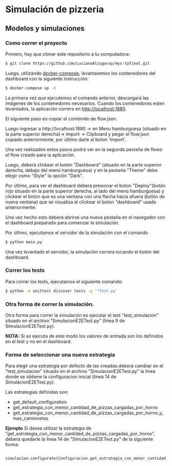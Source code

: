 # Simulación de pizzeria
## Modelos y simulaciones

### Como correr el proyecto
Primero, hay que clonar este repositorio a tu computadora:

```bash
$ git clone https://github.com/LucianoAlzugaray/mys-tpfinal.git
```

Luego, utilizando [docker-compose](https://docs.docker.com/compose/install/), levantaremos los contenedores del dashboard con la siguiente instrucción:

```bash
$ docker-compose up -d
```

La primera vez que ejecutemos el comando anterior, descargará las imágenes de los contenedores necesarios. Cuando los contenedores esten levantados, la aplicación correra en [http://localhost:1880](http://localhost:1880).

El siguiente paso es copiar el contenido de flow.json.

Luego ingresar a http://localhost:1880 -> en Menu hamburguesa (situado en la parte superior derecha)-> Import -> Clipboard y pegar el flow.json copiado anteriormente, por último darle al boton 'Import'.

Una vez realizados estos pasos podrá ver en la segunda pestaña de flows el flow creado para la aplicación.

Luego, deberá clickear el botón "Dashboard" (situado en la parte superior derecha, debajo del menú hamburguesa) y en la pestaña "Theme" debe elegir como "Style" la opción "Dark".

Por último, para ver el dashboard deberá presionar el boton "Deploy"(botón rojo situado en la parte superior derecha, al lado del menú hamburguesa) y clickear el botón que es una ventana con una flecha hacia afuera (botón de nueva ventana) que se visualiza al clickear el boton "dashboard" usado anteriormente. 

Una vez hecho esto deberá abrirse una nueva pestaña en el navegador con el dashboard preparado para comenzar la simulación.


Por último, ejecutamos el servidor de la simulación con el comando

```bash
$ python main.py
```

Una vez levantado el servidor, la simulación correra tocando el botón del dashboard.

 ### Correr los tests
 Para correr los tests, ejecutamos el siguiente comando:
```bash
$ python -m unittest discover tests -p '*Test.py'
```

### Otra forma de correr la simulación.

Otra forma para correr la simulación es ejecutar el test "test_simulacion" situado en el archivo "SimulacionE2ETest.py" (linea 9 de SimulacionE2ETest.py).

**NOTA:** 
Si se ejecuta de este modo los valores de entrada son los definidos en el test y no en el dashboard.

### Forma de seleccionar una nueva estrategia
Para elegir una estrategia por defecto de las creadas deberá cambiar en el "test_simulacion" situado en el archivo "SimulacionE2ETest.py" la linea donde se obtiene la configuracion inicial (linea 14 de SimulacionE2ETest.py).

Las estrategias definidas son:
* get_default_configuration
* get_estrategia_con_menor_cantidad_de_pizzas_cargadas_por_horno
* get_estrategia_con_menor_cantidad_de_pizzas_cargadas_por_horno_y_mas_camionetas

**Ejemplo**
Si desea utilizar la estrategia de "get_estrategia_con_menor_cantidad_de_pizzas_cargadas_por_horno", deberá quedarle la linea 14 de "SimulacionE2ETest.py" de la siguiente forma:

        simulacion.configurate(Configuracion.get_estrategia_con_menor_cantidad_de_pizzas_cargadas_por_horno())
